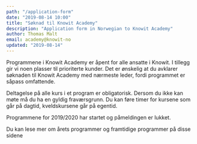 ```yaml
---
path: "/application-form"
date: "2019-08-14 10:00"
title: "Søknad til Knowit Academy"
description: "Application form in Norwegian to Knowit Academy"
author: Thomas Malt
email: academy@knowit-no
updated: "2019-08-14"
---
```


Programmene i Knowit Academy er åpent for alle ansatte i Knowit. I tillegg gir
vi noen plasser til prioriterte kunder. Det er ønskelig at du avklarer
søknaden til Knowit Academy med nærmeste leder, fordi programmet er såpass
omfattende.

Deltagelse på alle kurs i et program er obligatorisk. Dersom du ikke kan møte
må du ha en gyldig fraværsgrunn. Du kan føre timer for kursene som går på
dagtid, kveldskursene går på egentid.

Programmene for 2019/2020 har startet og påmeldingen er lukket.

Du kan lese mer om årets programmer og framtidige programmer på disse sidene
